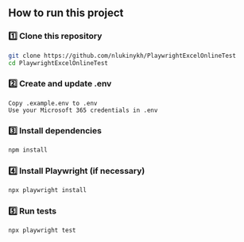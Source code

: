 ## How to run this project

### 1️⃣ Clone this repository
```sh
git clone https://github.com/nlukinykh/PlaywrightExcelOnlineTest
cd PlaywrightExcelOnlineTest
```
### 2️⃣ Create and update .env
    Copy .example.env to .env
    Use your Microsoft 365 credentials in .env
### 3️⃣ Install dependencies
```sh
npm install
```
### 4️⃣ Install Playwright (if necessary)
```sh
npx playwright install
```
### 5️⃣ Run tests
```sh
npx playwright test
```
